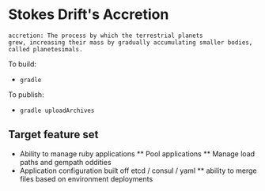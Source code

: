 
# Stokes Drift's Accretion #

```
accretion: The process by which the terrestrial planets
grew, increasing their mass by gradually accumulating smaller bodies,
called planetesimals.
```

To build:
* `gradle`

To publish:
* `gradle uploadArchives`

## Target feature set ##

* Ability to manage ruby applications
** Pool applications
** Manage load paths and gempath oddities
* Application configuration built off etcd / consul / yaml
** ability to merge files based on environment deployments